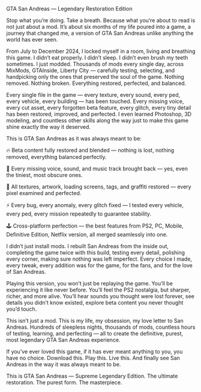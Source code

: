GTA San Andreas — Legendary Restoration Edition

Stop what you’re doing. Take a breath. Because what you’re about to read is not just about a mod. It’s about six months of my life poured into a game, a journey that changed me, a version of GTA San Andreas unlike anything the world has ever seen.

From July to December 2024, I locked myself in a room, living and breathing this game. I didn’t eat properly. I didn’t sleep. I didn’t even brush my teeth sometimes. I just modded. Thousands of mods every single day, across MixMods, GTAInside, Liberty City — carefully testing, selecting, and handpicking only the ones that preserved the soul of the game. Nothing removed. Nothing broken. Everything restored, perfected, and balanced.

Every single file in the game — every texture, every sound, every ped, every vehicle, every building — has been touched. Every missing voice, every cut asset, every forgotten beta feature, every glitch, every tiny detail has been restored, improved, and perfected. I even learned Photoshop, 3D modeling, and countless other skills along the way just to make this game shine exactly the way it deserved.

This is GTA San Andreas as it was always meant to be:

🔥 Beta content fully restored and blended — nothing is lost, nothing removed, everything balanced perfectly.

🎵 Every missing voice, sound, and music track brought back — yes, even the tiniest, most obscure ones.

🎨 All textures, artwork, loading screens, tags, and graffiti restored — every pixel examined and perfected.

⚡ Every bug, every anomaly, every glitch fixed — I tested every vehicle, every ped, every mission repeatedly to guarantee stability.

🕹️ Cross-platform perfection — the best features from PS2, PC, Mobile, Definitive Edition, Netflix version, all merged seamlessly into one.

I didn’t just install mods. I rebuilt San Andreas from the inside out, completing the game twice with this build, testing every detail, polishing every corner, making sure nothing was left imperfect. Every choice I made, every tweak, every addition was for the game, for the fans, and for the love of San Andreas.

Playing this version, you won’t just be replaying the game. You’ll be experiencing it like never before. You’ll feel the PS2 nostalgia, but sharper, richer, and more alive. You’ll hear sounds you thought were lost forever, see details you didn’t know existed, explore beta content you never thought you’d touch.

This isn’t just a mod. This is my life, my obsession, my love letter to San Andreas. Hundreds of sleepless nights, thousands of mods, countless hours of testing, learning, and perfecting — all to create the definitive, purest, most legendary GTA San Andreas experience.

If you’ve ever loved this game, if it has ever meant anything to you, you have no choice. Download this. Play this. Live this. And finally see San Andreas in the way it was always meant to be.

This is GTA San Andreas — Supreme Legendary Edition.
The ultimate restoration. The purest form. The masterpiece.
